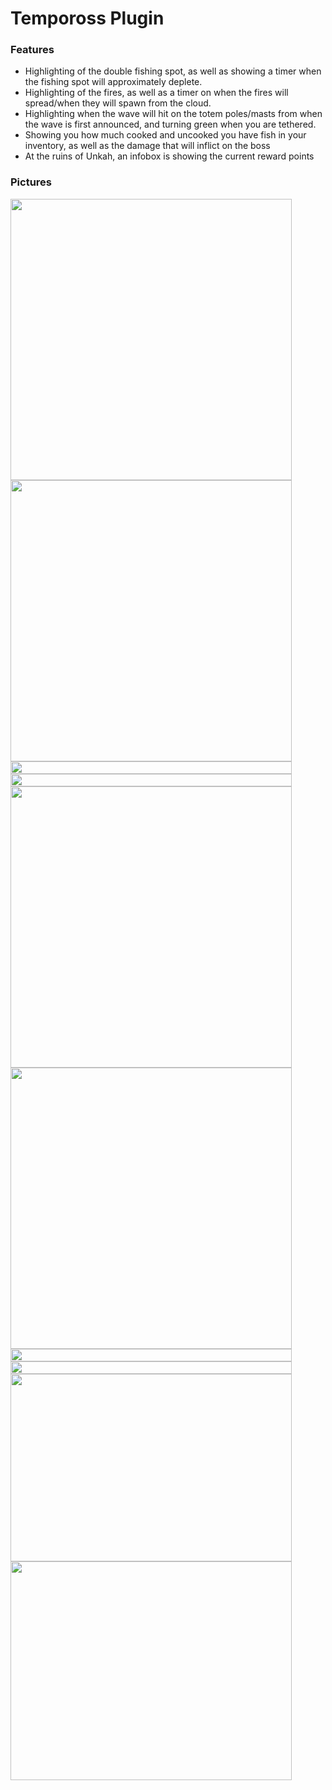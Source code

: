 # Tempoross Plugin
### Features
- Highlighting of the double fishing spot, as well as showing a timer when the fishing spot will approximately deplete.
- Highlighting of the fires, as well as a timer on when the fires will spread/when they will spawn from the cloud.
- Highlighting when the wave will hit on the totem poles/masts from when the wave is first announced, and turning green when you are tethered.
- Showing you how much cooked and uncooked you have fish in your inventory, as well as the damage that will inflict on the boss
- At the ruins of Unkah, an infobox is showing the current reward points

### Pictures
<img align="left" width="450" height="450" src="https://user-images.githubusercontent.com/20537001/112597997-3b450f00-8e0e-11eb-9b23-b9a223f7059e.png">
<img align="left" width="450" height="450" src="https://user-images.githubusercontent.com/20537001/112598025-48fa9480-8e0e-11eb-9d0a-cbc98f6519fe.png">
<img align="left" width="450" height="20" src="https://user-images.githubusercontent.com/20537001/112599345-1ce01300-8e10-11eb-99b6-bf46f88092aa.png">
<img align="left" width="450" height="20" src="https://user-images.githubusercontent.com/20537001/112599345-1ce01300-8e10-11eb-99b6-bf46f88092aa.png">
<img align="left" width="450" height="450" src="https://user-images.githubusercontent.com/20537001/112598334-bb6b7480-8e0e-11eb-95a1-460da1dc6eb5.png">
<img align="left" width="450" height="450" src="https://user-images.githubusercontent.com/20537001/112598358-c1f9ec00-8e0e-11eb-822e-e253208af8c3.png">
<img align="left" width="450" height="20" src="https://user-images.githubusercontent.com/20537001/112599345-1ce01300-8e10-11eb-99b6-bf46f88092aa.png">
<img align="left" width="450" height="20" src="https://user-images.githubusercontent.com/20537001/112599345-1ce01300-8e10-11eb-99b6-bf46f88092aa.png">
<img align="left" width="450" height="300" src="https://user-images.githubusercontent.com/20537001/112598049-5283fc80-8e0e-11eb-879e-8829e63f1daf.png">
<img align="left" width="450" height="350" src="https://user-images.githubusercontent.com/20537001/112598424-d938d980-8e0e-11eb-9b66-522048f4089b.png">
